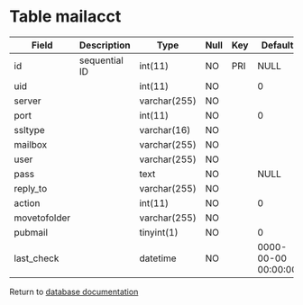 Table mailacct
==============

| Field        | Description      | Type         | Null | Key | Default             | Extra          |
|--------------|------------------|--------------|------|-----|---------------------|----------------|
| id           | sequential ID    | int(11)      | NO   | PRI | NULL                | auto_increment |
| uid          |                  | int(11)      | NO   |     | 0                   |                |
| server       |                  | varchar(255) | NO   |     |                     |                |
| port         |                  | int(11)      | NO   |     | 0                   |                |
| ssltype      |                  | varchar(16)  | NO   |     |                     |                |
| mailbox      |                  | varchar(255) | NO   |     |                     |                |
| user         |                  | varchar(255) | NO   |     |                     |                |
| pass         |                  | text         | NO   |     | NULL                |                |
| reply_to     |                  | varchar(255) | NO   |     |                     |                |
| action       |                  | int(11)      | NO   |     | 0                   |                |
| movetofolder |                  | varchar(255) | NO   |     |                     |                |
| pubmail      |                  | tinyint(1)   | NO   |     | 0                   |                |
| last_check   |                  | datetime     | NO   |     | 0000-00-00 00:00:00 |                |

Return to [database documentation](help/database)
